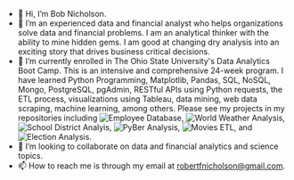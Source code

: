 - 👋 Hi, I’m Bob Nicholson.
- 👀 I’m an experienced data and financial analyst who helps organizations solve data and financial problems. I am an analytical thinker with the ability to 
mine hidden gems. I am good at changing dry analysis into an exciting story that drives business critical decisions.
- 🌱 I’m currently enrolled in The Ohio State University's Data Analytics Boot Camp. This is an intensive and comprehensive 24-week program. I have learned Python 
Programming, Matplotlib, Pandas, SQL, NoSQL, Mongo, PostgreSQL, pgAdmin, RESTful APIs using Python requests, the ETL process, visualizations using Tableau, 
data mining, web data scraping, machine learning, among others. Please see my projects in my repositories including ![Employee Database](https://github.com/Robertfnicholson/Pewlett-Hackard-Analysis), ![World Weather Analysis](https://github.com/Robertfnicholson/World_Weather_Analysis), ![School District Analyis](https://github.com/Robertfnicholson/School_District_Analysis), ![PyBer Analysis](https://github.com/Robertfnicholson/PyBer_Analysis), ![Movies ETL](https://github.com/Robertfnicholson/Movies_ETL), and ![Election Analysis](https://github.com/Robertfnicholson/Election_Analysis). 
- 💞️ I’m looking to collaborate on data and financial analytics and science topics. 
- 📫 How to reach me is through my email at robertfnicholson@gmail.com.

<!---
Robertfnicholson/Robertfnicholson is a ✨ special ✨ repository because its `README.md` (this file) appears on your GitHub profile.
You can click the Preview link to take a look at your changes.
--->
